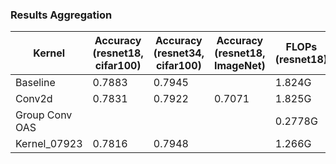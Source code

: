 ### Results Aggregation

| Kernel | Accuracy (resnet18, cifar100) | Accuracy (resnet34, cifar100) | Accuracy (resnet18, ImageNet) | FLOPs (resnet18) | Performance (resnet18) | Performance (resnet34) |
| ------ | ------ | ------ | ------ | ------ | ------ | ------ |
| Baseline | 0.7883 | 0.7945 |  | 1.824G | 38.8ms | 71.4ms |
| Conv2d | 0.7831 | 0.7922 | 0.7071 | 1.825G | 35.7ms | |
| Group Conv OAS |  |  |  | 0.2778G | 8.48ms | |
| Kernel_07923 | 0.7816 | 0.7948 |  | 1.266G | 16.5ms | 29.6ms |
